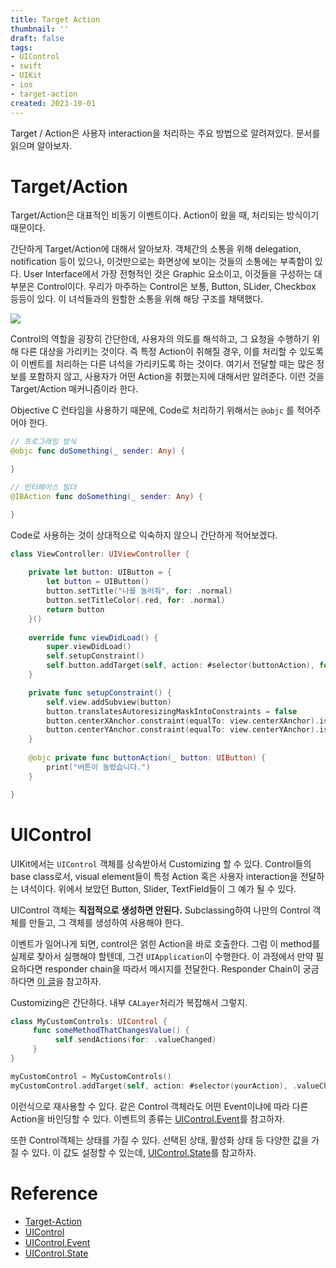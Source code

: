 ```yaml
---
title: Target Action
thumbnail: ''
draft: false
tags:
- UIControl
- swift
- UIKit
- ios
- target-action
created: 2023-10-01
---
```


Target / Action은 사용자 interaction을 처리하는 주요 방법으로 알려져있다. 문서를 읽으며 알아보자.

# Target/Action

Target/Action은 대표적인 비동기 이벤트이다. Action이 왔을 때, 처리되는 방식이기 때문이다.

간단하게 Target/Action에 대해서 알아보자. 객체간의 소통을 위해 delegation, notification 등이 있으나, 이것만으로는 화면상에 보이는 것들의 소통에는 부족함이 있다. User Interface에서 가장 전형적인 것은 Graphic 요소이고, 이것들을 구성하는 대부분은 Control이다. 우리가 마주하는 Control은 보통, Button, SLider, Checkbox 등등이 있다. 이 녀석들과의 원할한 소통을 위해 해당 구조를 채택했다.

![](UIKIt_16_TargetAction_0.png)

Control의 역할을 굉장히 간단한데, 사용자의 의도를 해석하고, 그 요청을 수행하기 위해 다른 대상을 가리키는 것이다. 즉 특정 Action이 취해질 경우, 이를 처리할 수 있도록 이 이벤트를 처리하는 다른 녀석을 가리키도록 하는 것이다. 여기서 전달할 때는 많은 정보를 포함하지 않고, 사용자가 어떤 Action을 취했는지에 대해서만 알려준다. 이런 것을 Target/Action 매커니즘이라 한다.

Objective C 런타임을 사용하기 때문에, Code로 처리하기 위해서는 `@objc` 를 적어주어야 한다.

````swift
// 프로그래밍 방식
@objc func doSomething(_ sender: Any) {

}

// 인터페이스 빌더
@IBAction func doSomething(_ sender: Any) { 

}
````

Code로 사용하는 것이 상대적으로 익숙하지 않으니 간단하게 적어보겠다.

````swift
class ViewController: UIViewController {
	
    private let button: UIButton = { 
    	let button = UIButton() 
    	button.setTitle("나를 눌러줘", for: .normal) 
    	button.setTitleColor(.red, for: .normal) 
    	return button 
    }()
    
    override func viewDidLoad() {
    	super.viewDidLoad()
    	self.setupConstraint()
        self.button.addTarget(self, action: #selector(buttonAction), for: .touchUpInside)
    }

    private func setupConstraint() {
        self.view.addSubview(button)
        button.translatesAutoresizingMaskIntoConstraints = false 
        button.centerXAnchor.constraint(equalTo: view.centerXAnchor).isActive = true 
        button.centerYAnchor.constraint(equalTo: view.centerYAnchor).isActive = true
    }
    
    @objc private func buttonAction(_ button: UIButton) { 
        print("버튼이 눌렸습니다.") 
    }

}
````

# UIControl

UIKit에서는 `UIControl` 객체를 상속받아서 Customizing 할 수 있다. Control들의 base class로서, visual element들이 특정 Action 혹은 사용자 interaction을 전달하는 녀석이다. 위에서 보았던 Button, Slider, TextField들이 그 예가 될 수 있다. 

UIControl 객체는 **직접적으로 생성하면 안된다.** Subclassing하여 나만의 Control 객체를 만들고, 그 객체를 생성하여 사용해야 한다. 

이벤트가 일어나게 되면, control은 얽힌 Action을 바로 호출한다. 그럼 이 method를 실제로 찾아서 실행해야 할텐데, 그건 `UIApplication`이 수행한다. 이 과정에서 만약 필요하다면 responder chain을 따라서 메시지를 전달한다. Responder Chain이 궁금하다면 [이 글](https://velog.io/@wansook0316/Hit-Test-Responder-Chain)을 참고하자.

Customizing은 간단하다. 내부 `CALayer`처리가 복잡해서 그렇지.

````swift
class MyCustomControls: UIControl {
     func someMethodThatChangesValue() {
          self.sendActions(for: .valueChanged)
     }
}

myCustomControl = MyCustomControls()
myCustomControl.addTarget(self, action: #selector(yourAction), .valueChanged)
````

이런식으로 재사용할 수 있다. 같은 Control 객체라도 어떤 Event이냐에 따라 다른 Action을 바인딩할 수 있다. 이벤트의 종류는 [UIControl.Event](https://developer.apple.com/documentation/uikit/uicontrol/event)를 참고하자.

또한 Control객체는 상태를 가질 수 있다. 선택된 상태, 활성화 상태 등 다양한 값을 가질 수 있다. 이 값도 설정할 수 있는데, [UIControl.State](https://developer.apple.com/documentation/uikit/uicontrol/state)를 참고하자.

# Reference

* [Target-Action](https://developer.apple.com/library/archive/documentation/General/Conceptual/CocoaEncyclopedia/Target-Action/Target-Action.html)
* [UIControl](https://developer.apple.com/documentation/uikit/uicontrol)
* [UIControl.Event](https://developer.apple.com/documentation/uikit/uicontrol/event)
* [UIControl.State](https://developer.apple.com/documentation/uikit/uicontrol/state)
